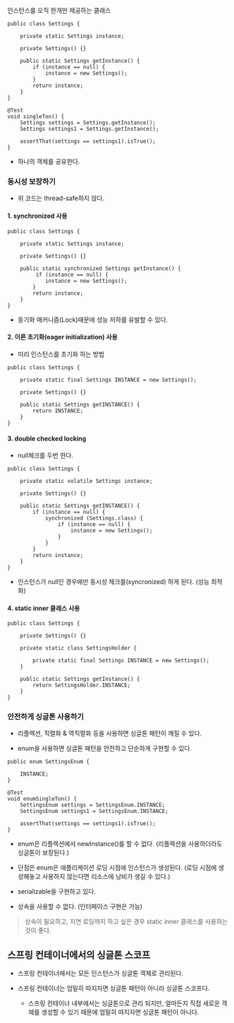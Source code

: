 인스턴스를 오직 한개만 제공하는 클래스

```
public class Settings {

    private static Settings instance;

    private Settings() {}

    public static Settings getInstance() {
        if (instance == null) {
            instance = new Settings();
        }
        return instance;
    }
}

@Test
void singleTon() {
    Settings settings = Settings.getInstance();
    Settings settings1 = Settings.getInstance();

    assertThat(settings == settings1).isTrue();
}
```

- 하나의 객체를 공유한다.

### 동시성 보장하기
- 위 코드는 thread-safe하지 않다.

#### 1. synchronized 사용
```
public class Settings {

    private static Settings instance;

    private Settings() {}

    public static synchronized Settings getInstance() {
         if (instance == null) {
            instance = new Settings();
        }
        return instance;
    }
}
```

- 동기화 매커니즘(Lock)때문에 성능 저하를 유발할 수 있다.

#### 2. 이른 초기화(eager initialization) 사용

- 미리 인스턴스를 초기화 하는 방법
```
public class Settings {

    private static final Settings INSTANCE = new Settings();

    private Settings() {}

    public static Settings getINSTANCE() {
        return INSTANCE;
    }
}
```

#### 3. double checked locking
- null체크를 두번 한다.
```
public class Settings {

    private static volatile Settings instance;

    private Settings() {}

    public static Settings getINSTANCE() {
        if (instance == null) {
            synchronized (Settings.class) {
                if (instance == null) {
                    instance = new Settings();
                }
            }
        }
        return instance;
    }
}
```
- 인스턴스가 null인 경우에만 동시성 체크를(syncronized) 하게 된다. (성능 최적화)

#### 4. static inner 클래스 사용
```
public class Settings {

    private Settings() {}

    private static class SettingsHolder {

        private static final Settings INSTANCE = new Settings();
    }

    public static Settings getInstance() {
        return SettingsHolder.INSTANCE;
    }
}
```

### 안전하게 싱글톤 사용하기
- 리플렉션, 직렬화 & 역직렬화 등을 사용하면 싱글톤 패턴이 깨질 수 있다.

- enum을 사용하면 싱글톤 패턴을 안전하고 단순하게 구현할 수 있다.

```
public enum SettingsEnum {

    INSTANCE;
}

@Test
void enumSingleTon() {
    SettingsEnum settings = SettingsEnum.INSTANCE;
    SettingsEnum settings1 = SettingsEnum.INSTANCE;

    assertThat(settings == settings1).isTrue();
}
```

- enum은 리플렉션에서 newInstance()를 할 수 없다. (리플렉션을 사용하더라도 싱글톤이 보장된다.)

- 단점은 enum은 애플리케이션 로딩 시점에 인스턴스가 생성된다. (로딩 시점에 생성해놓고 사용하지 않는다면 리소스에 낭비가 생길 수 있다.)

- serializable을 구현하고 있다.

- 상속을 사용할 수 없다. (인터페이스 구현은 가능)

> 상속이 필요하고, 지연 로딩까지 하고 싶은 경우 static inner 클래스를 사용하는 것이 좋다.

## 스프링 컨테이너에서의 싱글톤 스코프
- 스프링 컨테이너에서는 모든 인스턴스가 싱글톤 객체로 관리된다.

- 스프링 컨테이너는 엄밀히 따지자면 싱글톤 패턴이 아니라 싱글톤 스코프다.

    - 스프링 컨테이너 내부에서는 싱글톤으로 관리 되지만, 얼마든지 직접 새로운 객체를 생성할 수 있기 때문에 엄밀히 따지자면 싱글톤 패턴이 아니다.